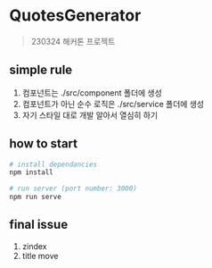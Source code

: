 # QuotesGenerator

> 230324 해커톤 프로젝트

## simple rule

1. 컴포넌트는 ./src/component 폴더에 생성
2. 컴포넌트가 아닌 순수 로직은 ./src/service 폴더에 생성
3. 자기 스타일 대로 개발 알아서 열심히 하기

## how to start

```bash
# install dependancies
npm install

# run server (port number: 3000)
npm run serve
```


## final issue

1. zindex
2. title move